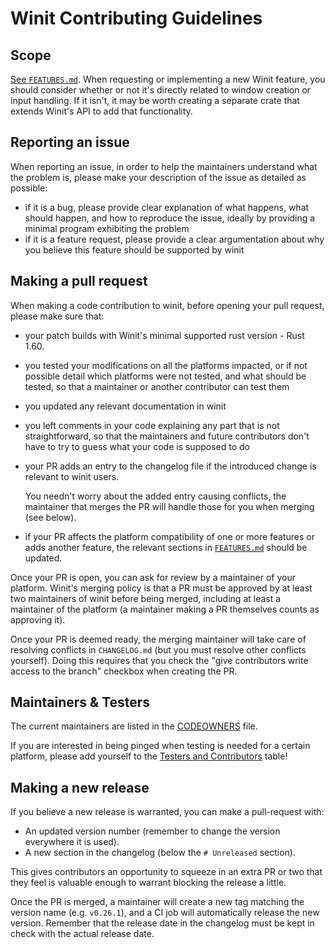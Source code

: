 # Winit Contributing Guidelines

## Scope
[See `FEATURES.md`](./FEATURES.md). When requesting or implementing a new Winit feature, you should
consider whether or not it's directly related to window creation or input handling. If it isn't, it
may be worth creating a separate crate that extends Winit's API to add that functionality.


## Reporting an issue

When reporting an issue, in order to help the maintainers understand what the problem is, please make
your description of the issue as detailed as possible:

- if it is a bug, please provide clear explanation of what happens, what should happen, and how to
  reproduce the issue, ideally by providing a minimal program exhibiting the problem
- if it is a feature request, please provide a clear argumentation about why you believe this feature
  should be supported by winit

## Making a pull request

When making a code contribution to winit, before opening your pull request, please make sure that:

- your patch builds with Winit's minimal supported rust version - Rust 1.60.
- you tested your modifications on all the platforms impacted, or if not possible detail which platforms
  were not tested, and what should be tested, so that a maintainer or another contributor can test them
- you updated any relevant documentation in winit
- you left comments in your code explaining any part that is not straightforward, so that the
  maintainers and future contributors don't have to try to guess what your code is supposed to do
- your PR adds an entry to the changelog file if the introduced change is relevant to winit users.

  You needn't worry about the added entry causing conflicts, the maintainer that merges the PR will
  handle those for you when merging (see below).
- if your PR affects the platform compatibility of one or more features or adds another feature, the
  relevant sections in [`FEATURES.md`](https://github.com/rust-windowing/winit/blob/master/FEATURES.md#features)
  should be updated.

Once your PR is open, you can ask for review by a maintainer of your platform. Winit's merging policy
is that a PR must be approved by at least two maintainers of winit before being merged, including
at least a maintainer of the platform (a maintainer making a PR themselves counts as approving it).

Once your PR is deemed ready, the merging maintainer will take care of resolving conflicts in
`CHANGELOG.md` (but you must resolve other conflicts yourself). Doing this requires that you check the
"give contributors write access to the branch" checkbox when creating the PR.

## Maintainers & Testers

The current maintainers are listed in the [CODEOWNERS](.github/CODEOWNERS) file.

If you are interested in being pinged when testing is needed for a certain platform, please add yourself to the [Testers and Contributors](https://github.com/rust-windowing/winit/wiki/Testers-and-Contributors) table!

## Making a new release

If you believe a new release is warranted, you can make a pull-request with:
- An updated version number (remember to change the version everywhere it is used).
- A new section in the changelog (below the `# Unreleased` section).

This gives contributors an opportunity to squeeze in an extra PR or two that they feel is valuable
enough to warrant blocking the release a little.

Once the PR is merged, a maintainer will create a new tag matching the version name (e.g. `v0.26.1`),
and a CI job will automatically release the new version. Remember that the release date in the
changelog must be kept in check with the actual release date.
